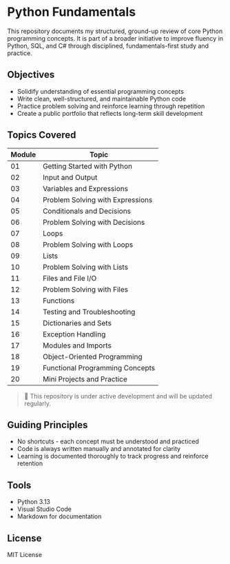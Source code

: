 # Python Fundamentals

This repository documents my structured, ground-up review of core Python programming concepts. It is part of a broader initiative to improve fluency in Python, SQL, and C# through disciplined, fundamentals-first study and practice.

## Objectives

- Solidify understanding of essential programming concepts
- Write clean, well-structured, and maintainable Python code
- Practice problem solving and reinforce learning through repetition
- Create a public portfolio that reflects long-term skill development

## Topics Covered

| Module | Topic                            |
|--------|----------------------------------|
| 01     | Getting Started with Python      |
| 02     | Input and Output                 |
| 03     | Variables and Expressions        |
| 04     | Problem Solving with Expressions |
| 05     | Conditionals and Decisions       |
| 06     | Problem Solving with Decisions   |
| 07     | Loops                            |
| 08     | Problem Solving with Loops       |
| 09     | Lists                            |
| 10     | Problem Solving with Lists       |
| 11     | Files and File I/O               |
| 12     | Problem Solving with Files       |
| 13     | Functions                        |
| 14     | Testing and Troubleshooting      |
| 15     | Dictionaries and Sets            |
| 16     | Exception Handling               |
| 17     | Modules and Imports              |
| 18     | Object-Oriented Programming      |
| 19     | Functional Programming Concepts  |
| 20     | Mini Projects and Practice       |

> 📌 This repository is under active development and will be updated regularly.

## Guiding Principles

- No shortcuts - each concept must be understood and practiced
- Code is always written manually and annotated for clarity
- Learning is documented thoroughly to track progress and reinforce retention

## Tools

- Python 3.13
- Visual Studio Code
- Markdown for documentation

## License

MIT License